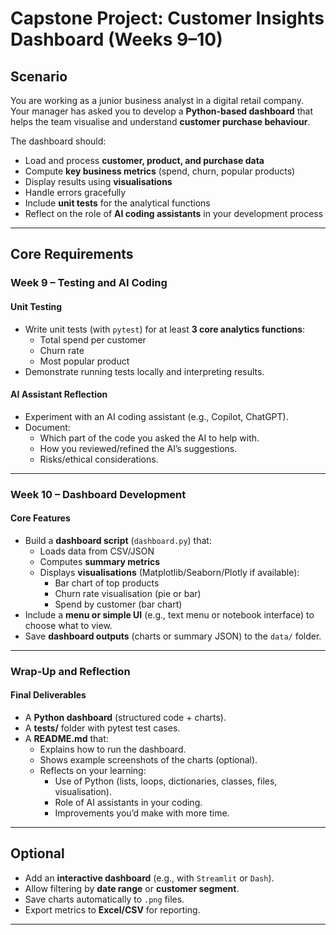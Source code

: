 # Capstone Project: Customer Insights Dashboard (Weeks 9–10)

## Scenario
You are working as a junior business analyst in a digital retail company.  
Your manager has asked you to develop a **Python-based dashboard** that helps the team visualise and understand **customer purchase behaviour**.  

The dashboard should:
- Load and process **customer, product, and purchase data**  
- Compute **key business metrics** (spend, churn, popular products)  
- Display results using **visualisations**  
- Handle errors gracefully  
- Include **unit tests** for the analytical functions  
- Reflect on the role of **AI coding assistants** in your development process  

---

## Core Requirements

### Week 9 – Testing and AI Coding
#### Unit Testing
- Write unit tests (with `pytest`) for at least **3 core analytics functions**:
  - Total spend per customer
  - Churn rate
  - Most popular product
- Demonstrate running tests locally and interpreting results.

#### AI Assistant Reflection
- Experiment with an AI coding assistant (e.g., Copilot, ChatGPT).  
- Document:
  - Which part of the code you asked the AI to help with.  
  - How you reviewed/refined the AI’s suggestions.  
  - Risks/ethical considerations.  

---

### Week 10 – Dashboard Development
#### Core Features
- Build a **dashboard script** (`dashboard.py`) that:
  - Loads data from CSV/JSON  
  - Computes **summary metrics**  
  - Displays **visualisations** (Matplotlib/Seaborn/Plotly if available):  
    - Bar chart of top products  
    - Churn rate visualisation (pie or bar)  
    - Spend by customer (bar chart)  
- Include a **menu or simple UI** (e.g., text menu or notebook interface) to choose what to view.  
- Save **dashboard outputs** (charts or summary JSON) to the `data/` folder.  

---

### Wrap-Up and Reflection
#### Final Deliverables
- A **Python dashboard** (structured code + charts).  
- A **tests/** folder with pytest test cases.  
- A **README.md** that:
  - Explains how to run the dashboard.  
  - Shows example screenshots of the charts (optional).  
  - Reflects on your learning:
    - Use of Python (lists, loops, dictionaries, classes, files, visualisation).  
    - Role of AI assistants in your coding.  
    - Improvements you’d make with more time.  

---

## Optional
- Add an **interactive dashboard** (e.g., with `Streamlit` or `Dash`).  
- Allow filtering by **date range** or **customer segment**.  
- Save charts automatically to `.png` files.  
- Export metrics to **Excel/CSV** for reporting.  

---
